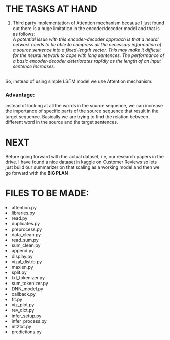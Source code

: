 # THE TASKS AT HAND
1. Third party implementation of Attention mechanism because I just found out there is a huge limitation in the encoder/decoder model
and that is as follows:<br><i>
A potential issue with this encoder-decoder approach is that a neural network needs to be able to compress all the necessary information of a source sentence into a fixed-length vector. This may make it difficult for the neural network to cope with long sentences. The performance of a basic encoder-decoder deteriorates rapidly as the length of an input sentence increases.</i>
<br>
So, instead of using simple LSTM model we use Attention mechanism:<br>
<h3>Advantage:</h3>
instead of looking at all the words in the source sequence, we can increase the importance of specific parts of the source sequence that result in the target sequence.
Basically we are trying to find the relation between different word in the source and the target sentences.<br>
<h1>NEXT</h1>
Before going forward with the actual dataset, i.e, our research papers in the drive. I have found a nice dataset in kaggle on Customer Reviews
so lets just build our summarizer on that scaling as a working model and then we go forward with the <b>BIG PLAN</b>.<br>
<h1>FILES TO BE MADE:</h1>
<li>attention.py</li>
<li>libraries.py</li>
<li>read.py</li>
<li>duplicates.py</li>
<li>preprocess.py</li>
<li>data_clean.py</li>
<li>read_sum.py</li>
<li>sum_clean.py</li>
<li>append.py</li>
<li>display.py</li>
<li>vizal_distrb.py</li>
<li>maxlen.py</li>
<li>split.py</li>
<li>txt_tokenizer.py</li>
<li>sum_tokenizer.py</li>
<li>DNN_model.py</li>
<li>callback.py</li>
<li>fit.py</li>
<li>viz_plot.py</li>
<li>rev_dict.py</li>
<li>infer_setup.py</li>
<li>infer_process.py</li>
<li>int2txt.py</li>
<li>predictions.py</li>
